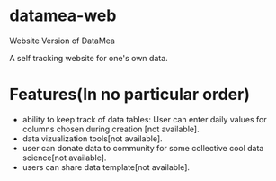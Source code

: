 # datamea-web
Website Version of DataMea

A self tracking website for one's own data.

# Features(In no particular order)
  - ability to keep track of data tables: User can enter daily values for columns chosen during creation [not available].
  - data vizualization tools[not available].
  - user can donate data to community for some collective cool data science[not available].
  - users can share data template[not available]. 

